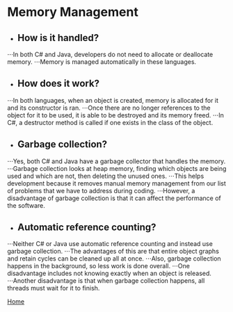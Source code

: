 # Memory Management
* ## How is it handled?
⋅⋅⋅In both C# and Java, developers do not need to allocate or deallocate memory.
⋅⋅⋅Memory is managed automatically in these languages.

* ## How does it work?
⋅⋅⋅In both languages, when an object is created, memory is allocated for it and its constructor is ran.
⋅⋅⋅Once there are no longer references to the object for it to be used, it is able to be destroyed and its memory freed.
⋅⋅⋅In C#, a destructor method is called if one exists in the class of the object.

* ## Garbage collection?
⋅⋅⋅Yes, both C# and Java have a garbage collector that handles the memory.
⋅⋅⋅Garbage collection looks at heap memory, finding which objects are being used and which are not, then deleting the unused ones.
⋅⋅⋅This helps development because it removes manual memory management from our list of problems that we have to address during coding.
⋅⋅⋅However, a disadvantage of garbage collection is that it can affect the performance of the software.

* ## Automatic reference counting?
⋅⋅⋅Neither C# or Java use automatic reference counting and instead use garbage collection.
⋅⋅⋅The advantages of this are that entire object graphs and retain cycles can be cleaned up all at once.
⋅⋅⋅Also, garbage collection happens in the background, so less work is done overall.
⋅⋅⋅One disadvantage includes not knowing exactly when an object is released.
⋅⋅⋅Another disadvantage is that when garbage collection happens, all threads must wait for it to finish.

[Home](../README.md)
